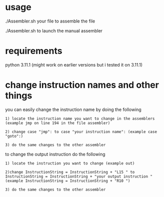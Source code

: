 # usage
  ./Assembler.sh your file to assemble the file
  
  ./Assembler.sh to launch the manual assembler
  
# requirements
  python 3.11.1 (might work on earlier versions but i tested it on 3.11.1)
  
# change instruction names and other things
  you can easily change the instruction name by doing the following
    
    1) locate the instruction name you want to change in the assemblers (example jmp on line 194 in the file assembler)
    
    2) change case "jmp": to case "your instruction name": (example case "goto":)
    
    3) do the same changes to the other assembler

  to change the output instruction do the following
    
    1) locate the instruction you want to change (example out)
    
    2)change InstructionString = InstructionString + "L15 " to InstructionString = InstructionString + "your output instruction " (example InstructionString = InstructionString + "R10 ")
     
    3) do the same changes to the other assembler
